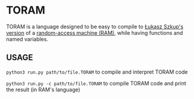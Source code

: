 # TORAM
TORAM is a language designed to be easy to compile to [Łukasz Szkup's version](https://www.szkup.com/?pid=praca_mgr) of a [random-access machine (RAM)](https://en.wikipedia.org/wiki/Random-access_machine), while having functions and named variables.

## USAGE

`python3 run.py path/to/file.TORAM` to compile and interpret TORAM code

`python3 run.py -c path/to/file.TORAM` to compile TORAM code and print the result (in RAM's language)

